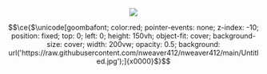 <div align="center">
<img src="https://github-stats-alpha.vercel.app/api?username=Nweaver412&cc=0000000&tc=FFFFFF&ic=fff&bc=0000">
</div>

```math
\ce{$\unicode[goombafont; color:red; pointer-events: none; z-index: -10; position: fixed; top: 0; left: 0; height: 150vh; object-fit: cover; background-size: cover; width: 200vw; opacity: 0.5; background: url('https://raw.githubusercontent.com/nweaver412/nweaver412/main/Untitled.jpg');]{x0000}$}
```
